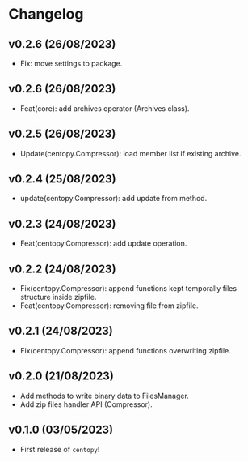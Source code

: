# Changelog

<!--next-version-placeholder-->

## v0.2.6 (26/08/2023)

- Fix: move settings to package.

## v0.2.6 (26/08/2023)

- Feat(core): add archives operator (Archives class).

## v0.2.5 (26/08/2023)

- Update(centopy.Compressor): load member list if existing archive.

## v0.2.4 (25/08/2023)

- update(centopy.Compressor): add update from method.

## v0.2.3 (24/08/2023)

- Feat(centopy.Compressor): add update operation.

## v0.2.2 (24/08/2023)

- Fix(centopy.Compressor): append functions kept temporally files structure inside zipfile.
- Feat(centopy.Compressor): removing file from zipfile.

## v0.2.1 (24/08/2023)

- Fix(centopy.Compressor): append functions overwriting zipfile.

## v0.2.0 (21/08/2023)

- Add methods to write binary data to FilesManager.
- Add zip files handler API (Compressor).

## v0.1.0 (03/05/2023)

- First release of `centopy`!
